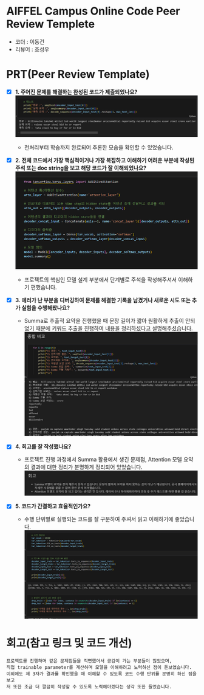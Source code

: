 # AIFFEL Campus Online Code Peer Review Templete
- 코더 : 이동건
- 리뷰어 : 조성우


# PRT(Peer Review Template)
- [X]  **1. 주어진 문제를 해결하는 완성된 코드가 제출되었나요?**
        ![alt text](./capture/image.png)
    - 전처리부터 학습까지 완료되어 추론한 모습을 확인할 수 있었습니다.
    
- [X]  **2. 전체 코드에서 가장 핵심적이거나 가장 복잡하고 이해하기 어려운 부분에 작성된 
주석 또는 doc string을 보고 해당 코드가 잘 이해되었나요?**
        ![alt text](./capture/image-1.png)
    - 프로젝트의 핵심인 모델 설계 부분에서 단계별로 주석을 작성해주셔서 이해하기 편했습니다.
        
- [X]  **3. 에러가 난 부분을 디버깅하여 문제를 해결한 기록을 남겼거나
새로운 시도 또는 추가 실험을 수행해봤나요?**
    - Summa로 추출적 요약을 진행했을 때 문장 길이가 짧아 원활하게 추출이 안되었기 때문에 키워드 추출을 진행하여
        내용을 정리하셨다고 설명해주셨습니다.
        ![alt text](./capture/image-2.png)

        
- [X]  **4. 회고를 잘 작성했나요?**
    - 프로젝트 진행 과정에서 Summa 활용에서 생긴 문제점, Attention 모델 요약의 결과에 대한 정리가 분명하게 정리되어 있었습니다.
        ![alt text](./capture/image-3.png)
        
- [X]  **5. 코드가 간결하고 효율적인가요?**
    - 수행 단위별로 실행되는 코드를 잘 구분하여 주셔서 읽고 이해하기에 좋았습니다.
    ![alt text](./capture/image-4.png)



# 회고(참고 링크 및 코드 개선)
```
프로젝트를 진행하며 같은 문제점들을 직면했어서 공감이 가는 부분들이 많았으며, 
직접 trainable parameter를 계산하며 모델을 이해하려고 노력하신 점이 돋보였습니다. 
이외에도 제 3자가 결과를 확인했을 때 이해할 수 있도록 코드 수행 단위를 분명히 하신 점을 보고 
저 또한 조금 더 깔끔히 작성할 수 있도록 노력해야겠다는 생각 또한 들었습니다. 
```

